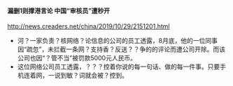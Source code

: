 #### 漏删1则撑港言论 中国“审核员”遭秒开
http://news.creaders.net/china/2019/10/29/2151201.html
- 河？一家负责？核网络？论信息的公司的员工透露，8月底，他的一位同事因“疏忽”，未拦截一条网？支持香？反送？？争的的评论而遭公司开除。而该公司也因“？管不当”被罚款5000元人民币。
- 这位网络公司员工透露，？？？控着你说的每一句话、做的每一件事。只要手机连着网，一说到敏？词就会被？控到。
